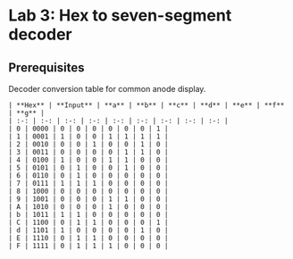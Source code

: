 
# Lab 3: Hex to seven-segment decoder

## Prerequisites
Decoder conversion table for common anode display.

    | **Hex** | **Input** | **a** | **b** | **c** | **d** | **e** | **f** | **g** |
    | :-: | :-: | :-: | :-: | :-: | :-: | :-: | :-: | :-: |
    | 0 | 0000 | 0 | 0 | 0 | 0 | 0 | 0 | 1 |
    | 1 | 0001 | 1 | 0 | 0 | 1 | 1 | 1 | 1 |
    | 2 | 0010 | 0 | 0 | 1 | 0 | 0 | 1 | 0 |
    | 3 | 0011 | 0 | 0 | 0 | 0 | 1 | 1 | 0 |
    | 4 | 0100 | 1 | 0 | 0 | 1 | 1 | 0 | 0 |
    | 5 | 0101 | 0 | 1 | 0 | 0 | 1 | 0 | 0 |
    | 6 | 0110 | 0 | 1 | 0 | 0 | 0 | 0 | 0 |
    | 7 | 0111 | 1 | 1 | 1 | 0 | 0 | 0 | 0 |
    | 8 | 1000 | 0 | 0 | 0 | 0 | 0 | 0 | 0 |
    | 9 | 1001 | 0 | 0 | 0 | 1 | 1 | 0 | 0 |
    | A | 1010 | 0 | 0 | 0 | 1 | 0 | 0 | 0 |
    | b | 1011 | 1 | 1 | 0 | 0 | 0 | 0 | 0 |
    | C | 1100 | 0 | 1 | 1 | 0 | 0 | 0 | 1 |
    | d | 1101 | 1 | 0 | 0 | 0 | 0 | 1 | 0 |
    | E | 1110 | 0 | 1 | 1 | 0 | 0 | 0 | 0 |
    | F | 1111 | 0 | 1 | 1 | 1 | 0 | 0 | 0 |
